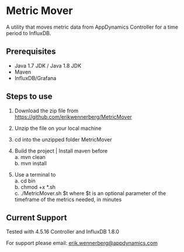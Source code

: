 <h1>Metric Mover</h1>

A utility that moves metric data from AppDynamics Controller for a time period to InfluxDB.

<h2>Prerequisites</h2>

- Java 1.7 JDK / Java 1.8 JDK
- Maven 
- InfluxDB/Grafana

<h2>Steps to use</h2>

1. Download the zip file from
https://github.com/erikwennerberg/MetricMover

2. Unzip the file on your local machine

3. cd into the unzipped folder MetricMover

4. Build the project | Install maven before<br />
  a. mvn clean<br />
  b. mvn install<br />

5. Use a terminal to<br /> 
  a. cd bin<br />
  b. chmod +x *.sh<br />
  c. ./MetricMover.sh $t where $t is an optional parameter of the timeframe of the metrics needed, in minutes<br />

<h2>Current Support</h2>
Tested with 4.5.16 Controller and InfluxDB 1.8.0

For support please email: erik.wennerberg@appdynamics.com
